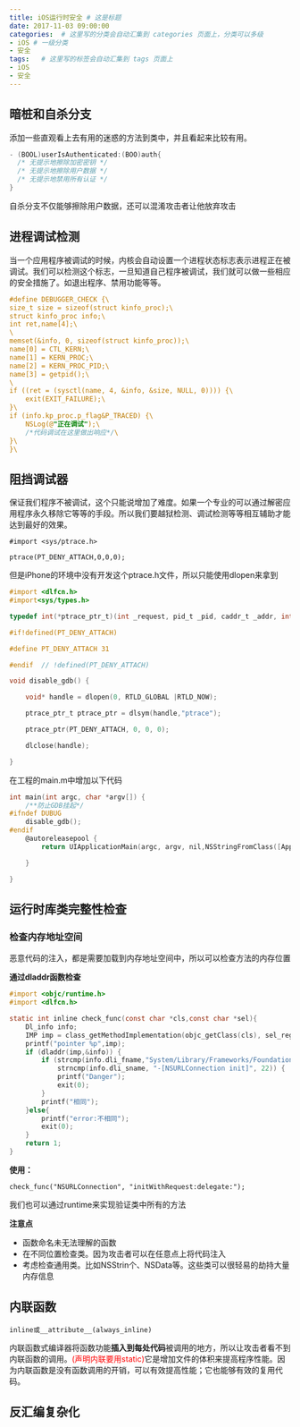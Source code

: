 ```yaml
---
title: iOS运行时安全 # 这是标题
date: 2017-11-03 09:00:00
categories:  # 这里写的分类会自动汇集到 categories 页面上，分类可以多级
- iOS # 一级分类
- 安全
tags:   # 这里写的标签会自动汇集到 tags 页面上
- iOS
- 安全
---
```

## 暗桩和自杀分支

添加一些直观看上去有用的迷惑的方法到类中，并且看起来比较有用。

```Objective-C
- (BOOL)userIsAuthenticated:(BOO)auth{
  /* 无提示地擦除加密密钥 */
  /* 无提示地擦除用户数据 */
  /* 无提示地禁用所有认证 */
}
```
自杀分支不仅能够擦除用户数据，还可以混淆攻击者让他放弃攻击

## 进程调试检测

当一个应用程序被调试的时候，内核会自动设置一个进程状态标志表示进程正在被调试。我们可以检测这个标志，一旦知道自己程序被调试，我们就可以做一些相应的安全措施了。如退出程序、禁用功能等等。

```Objective-C
#define DEBUGGER_CHECK {\
size_t size = sizeof(struct kinfo_proc);\
struct kinfo_proc info;\
int ret,name[4];\
\
memset(&info, 0, sizeof(struct kinfo_proc));\
name[0] = CTL_KERN;\
name[1] = KERN_PROC;\
name[2] = KERN_PROC_PID;\
name[3] = getpid();\
\
if ((ret = (sysctl(name, 4, &info, &size, NULL, 0)))) {\
    exit(EXIT_FAILURE);\
}\
if (info.kp_proc.p_flag&P_TRACED) {\
    NSLog(@"正在调试");\
    /*代码调试在这里做出响应*/\
}\
}\

```

## 阻挡调试器

保证我们程序不被调试，这个只能说增加了难度。如果一个专业的可以通过解密应用程序永久移除它等等的手段。所以我们要越狱检测、调试检测等等相互辅助才能达到最好的效果。

```
#import <sys/ptrace.h>

ptrace(PT_DENY_ATTACH,0,0,0);
```
但是iPhone的环境中没有开发这个ptrace.h文件，所以只能使用dlopen来拿到

```Objective-C
#import <dlfcn.h>
#import<sys/types.h>

typedef int(*ptrace_ptr_t)(int _request, pid_t _pid, caddr_t _addr, int _data);

#if!defined(PT_DENY_ATTACH)

#define PT_DENY_ATTACH 31

#endif  // !defined(PT_DENY_ATTACH)

void disable_gdb() {

    void* handle = dlopen(0, RTLD_GLOBAL |RTLD_NOW);

    ptrace_ptr_t ptrace_ptr = dlsym(handle,"ptrace");

    ptrace_ptr(PT_DENY_ATTACH, 0, 0, 0);

    dlclose(handle);

}
```
在工程的main.m中增加以下代码
```Objective-C
int main(int argc, char *argv[]) {
    /**防止GDB挂起*/
#ifndef DUBUG
    disable_gdb();
#endif
    @autoreleasepool {
        return UIApplicationMain(argc, argv, nil,NSStringFromClass([AppDelegate class]));

    }

}
```
## 运行时库类完整性检查

### 检查内存地址空间

恶意代码的注入，都是需要加载到内存地址空间中，所以可以检查方法的内存位置

**通过dladdr函数检查**

```Objective-C
#import <objc/runtime.h>
#import <dlfcn.h>

static int inline check_func(const char *cls,const char *sel){
    Dl_info info;
    IMP imp = class_getMethodImplementation(objc_getClass(cls), sel_registerName(sel));
    printf("pointer %p",imp);
    if (dladdr(imp,&info)) {
        if (strcmp(info.dli_fname,"System/Library/Frameworks/Foundation.framework/Foundation")||
            strncmp(info.dli_sname, "-[NSURLConnection init]", 22)) {
            printf("Danger");
            exit(0);
        }
        printf("相同");
    }else{
        printf("error:不相同");
        exit(0);
    }
    return 1;
}
```
**使用：**
```
check_func("NSURLConnection", "initWithRequest:delegate:");
```
我们也可以通过runtime来实现验证类中所有的方法

**注意点**
* 函数命名未无法理解的函数
* 在不同位置检查类。因为攻击者可以在任意点上将代码注入
* 考虑检查通用类。比如NSStrin个、NSData等。这些类可以很轻易的劫持大量内存信息

## 内联函数
`inline或__attribute__(always_inline)`

内联函数式编译器将函数功能**插入到每处代码**被调用的地方，所以让攻击者看不到内联函数的调用。<font color=red>(声明内联要用static)</font>它是增加文件的体积来提高程序性能。因为内联函数是没有函数调用的开销，可以有效提高性能；它也能够有效的复用代码。

## 反汇编复杂化

